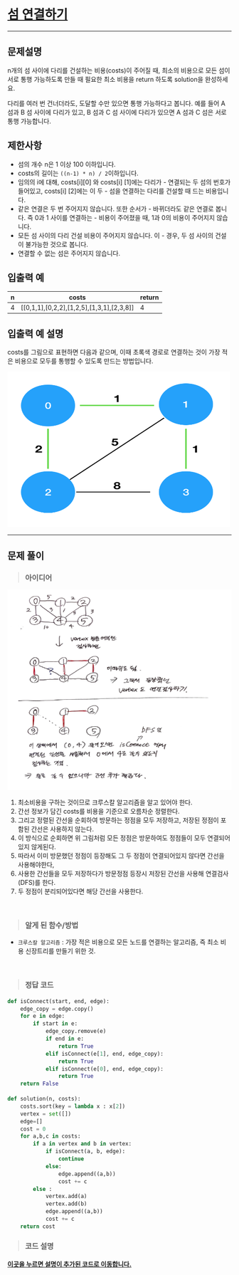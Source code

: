 
<h1><strong ><a href="https://programmers.co.kr/learn/courses/30/lessons/42861">섬 연결하기</a></strong></h1>
<hr>

## 문제설명
n개의 섬 사이에 다리를 건설하는 비용(costs)이 주어질 때, 최소의 비용으로 모든 섬이 서로 통행 가능하도록 만들 때 필요한 최소 비용을 return 하도록 solution을 완성하세요.

다리를 여러 번 건너더라도, 도달할 수만 있으면 통행 가능하다고 봅니다. 예를 들어 A 섬과 B 섬 사이에 다리가 있고, B 섬과 C 섬 사이에 다리가 있으면 A 섬과 C 섬은 서로 통행 가능합니다.

## 제한사항
- 섬의 개수 n은 1 이상 100 이하입니다.
- costs의 길이는 `((n-1) * n) / 2`이하입니다.
- 임의의 i에 대해, costs[i][0] 와 costs[i] [1]에는 다리가 - 연결되는 두 섬의 번호가 들어있고, costs[i] [2]에는 이 두 - 섬을 연결하는 다리를 건설할 때 드는 비용입니다.
- 같은 연결은 두 번 주어지지 않습니다. 또한 순서가 - 바뀌더라도 같은 연결로 봅니다. 즉 0과 1 사이를 연결하는 - 비용이 주어졌을 때, 1과 0의 비용이 주어지지 않습니다.
- 모든 섬 사이의 다리 건설 비용이 주어지지 않습니다. 이 - 경우, 두 섬 사이의 건설이 불가능한 것으로 봅니다.
- 연결할 수 없는 섬은 주어지지 않습니다.

## 입출력 예

|n|	costs|	return|
|---|---|---|
|4|	[[0,1,1],[0,2,2],[1,2,5],[1,3,1],[2,3,8]]|	4|

## 입출력 예 설명
costs를 그림으로 표현하면 다음과 같으며, 이때 초록색 경로로 연결하는 것이 가장 적은 비용으로 모두를 통행할 수 있도록 만드는 방법입니다.

<img src="../Reference_img/19-1-1.png" width='500' height='350'>

<hr>

## 문제 풀이

> ### 아이디어

<img src="../Study_img_master/19-1 설명.png" width='600' height='450'>

1. 최소비용을 구하는 것이므로 크루스칼 알고리즘을 알고 있어야 한다.
2. 간선 정보가 담긴 costs를 비용을 기준으로 오름차순 정렬한다.
3. 그리고 정렬된 간선을 순회하여 방문하는 정점을 모두 저장하고, 저장된 정점이 포함된 간선은 사용하지 않는다.
4. 이 방식으로 순회하면 위 그림처럼 모든 정점은 방문하여도 정점들이 모두 연결되어있지 않게된다.
5. 따라서 이미 방문했던 정점이 등장해도 그 두 정점이 연결되어있지 않다면 간선을 사용해야한다,
6. 사용한 간선들을 모두 저장하다가 방문정점 등장시 저장된 간선을 사용해 연결검사(DFS)를 한다.
7. 두 정점이 분리되어있다면 해당 간선을 사용한다.

<br>

> ### 알게 된 함수/방법
- `크루스칼 알고리즘` : 가장 적은 비용으로 모든 노드를 연결하는 알고리즘, 즉 최소 비용 신장트리를 만들기 위한 것.

<br>

> ### 정답 코드
```python
def isConnect(start, end, edge):
    edge_copy = edge.copy()
    for e in edge:
        if start in e:
            edge_copy.remove(e)
            if end in e:
                return True
            elif isConnect(e[1], end, edge_copy):
                return True
            elif isConnect(e[0], end, edge_copy):
                return True
    return False

def solution(n, costs):
    costs.sort(key = lambda x : x[2])
    vertex = set([])
    edge=[]  
    cost = 0
    for a,b,c in costs:
        if a in vertex and b in vertex:
            if isConnect(a, b, edge):
                continue
            else:
                edge.append((a,b))
                cost += c
        else :
            vertex.add(a)
            vertex.add(b)
            edge.append((a,b))
            cost += c
    return cost
```

> ### 코드 설명
<h4><a href="../pyCode/19-2 섬 연결하기.py">이곳을 누르면 설명이 추가된 코드로 이동합니다.</a></h4>
